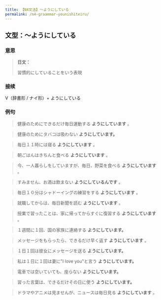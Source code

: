 ```yaml
---
title: 【N4文法】〜ようにしている
permalink: /n4-graammar-younishiteiru/
---
```


## 文型：〜ようにしている

### 意思

> **日文：**
> 
> 習慣的にしていることをいう表現


### 接续

V（辞書形 / ナイ形）+ ようにしている

### 例句

> 健康のためにできるだけ毎日運動する **ようにしています** 。

> 健康のためにタバコは吸わない **ようにしています。**

> 毎日１１時には寝る **ようにしています** 。

> 朝ごはんはきちんと食べる **ようにしています** 。

> 今、一人暮らしをしていますが、毎日、野菜を食べる **ようにしています** 。

> すみません、お酒は飲まない **ようにしているんです** 。

> 毎日１０分はシャドーイングの練習をする **ようにしています** 。

> 就職してからは、毎日新聞を読む **ようにしています** 。

> 授業で習ったことは、家に帰ってからすぐに復習する **ようにしています** 。

> １週間に１回、国の家族に連絡する **ようにしています。**

> メッセージをもらったら、できるだけ早く返す **ようにしています** 。

> １日１回は彼女にメッセージを送る **ようにしています。**

> 私は１日に１回は妻に"I love you"と言う **ようにしています。**

> 電車では空いていても、座らない **ようにしています。**

> 習った言葉は、できるだけその日に使う **ようにしています。**

> ドラマやアニメは見ませんが、ニュースは毎日見る **ようにしています** 。

